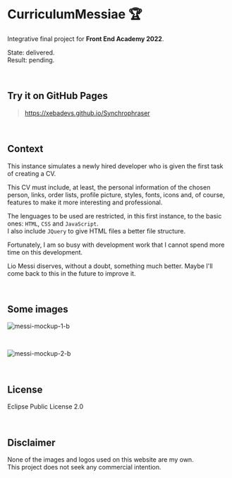 # CurriculumMessiae :trophy:

Integrative final project for **Front End Academy 2022**.

State: delivered. \
Result: pending.

<br>

## Try it on GitHub Pages
> https://xebadevs.github.io/Synchrophraser

<br>

## Context

This instance simulates a newly hired developer who is given the first task of creating a CV.

This CV must include, at least, the personal information of the chosen person, links, order lists, profile picture, styles, fonts, icons and, of course, features to make it more interesting and professional.

The lenguages to be used are restricted, in this first instance, to the basic ones: `HTML`, `CSS` and `JavaScript`. \
I also include `JQuery` to give HTML files a better file structure.

Fortunately, I am so busy with development work that I cannot spend more time on this development.

Lio Messi diserves, without a doubt, something much better.
Maybe I'll come back to this in the future to improve it.

<br>

## Some images

![messi-mockup-1-b](https://user-images.githubusercontent.com/91569646/223007388-551bca8a-e7c4-437a-bb2f-8f074ebd5478.png)

<br>

![messi-mockup-2-b](https://user-images.githubusercontent.com/91569646/223007413-5d5d7bc7-bce0-4a65-9bdb-ec287ec4da97.png)

<br>


## License

Eclipse Public License 2.0

<br>

## Disclaimer

None of the images and logos used on this website are my own. \
This project does not seek any commercial intention.

